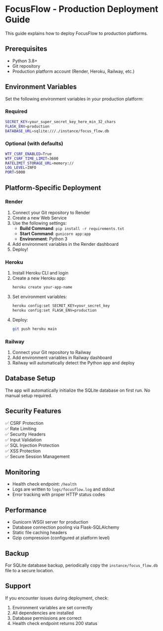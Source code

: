 # FocusFlow - Production Deployment Guide

This guide explains how to deploy FocusFlow to production platforms.

## Prerequisites

- Python 3.8+
- Git repository
- Production platform account (Render, Heroku, Railway, etc.)

## Environment Variables

Set the following environment variables in your production platform:

### Required
```bash
SECRET_KEY=your_super_secret_key_here_min_32_chars
FLASK_ENV=production
DATABASE_URL=sqlite:///./instance/focus_flow.db
```

### Optional (with defaults)
```bash
WTF_CSRF_ENABLED=True
WTF_CSRF_TIME_LIMIT=3600
RATELIMIT_STORAGE_URL=memory://
LOG_LEVEL=INFO
PORT=5000
```

## Platform-Specific Deployment

### Render

1. Connect your Git repository to Render
2. Create a new Web Service
3. Use the following settings:
   - **Build Command**: `pip install -r requirements.txt`
   - **Start Command**: `gunicorn app:app`
   - **Environment**: Python 3
4. Add environment variables in the Render dashboard
5. Deploy!

### Heroku

1. Install Heroku CLI and login
2. Create a new Heroku app:
   ```bash
   heroku create your-app-name
   ```
3. Set environment variables:
   ```bash
   heroku config:set SECRET_KEY=your_secret_key
   heroku config:set FLASK_ENV=production
   ```
4. Deploy:
   ```bash
   git push heroku main
   ```

### Railway

1. Connect your Git repository to Railway
2. Add environment variables in Railway dashboard
3. Railway will automatically detect the Python app and deploy

## Database Setup

The app will automatically initialize the SQLite database on first run. No manual setup required.

## Security Features

✅ CSRF Protection  
✅ Rate Limiting  
✅ Security Headers  
✅ Input Validation  
✅ SQL Injection Protection  
✅ XSS Protection  
✅ Secure Session Management  

## Monitoring

- Health check endpoint: `/health`
- Logs are written to `logs/focusflow.log` and stdout
- Error tracking with proper HTTP status codes

## Performance

- Gunicorn WSGI server for production
- Database connection pooling via Flask-SQLAlchemy
- Static file caching headers
- Gzip compression (configured at platform level)

## Backup

For SQLite database backup, periodically copy the `instance/focus_flow.db` file to a secure location.

## Support

If you encounter issues during deployment, check:
1. Environment variables are set correctly
2. All dependencies are installed
3. Database permissions are correct
4. Health check endpoint returns 200 status